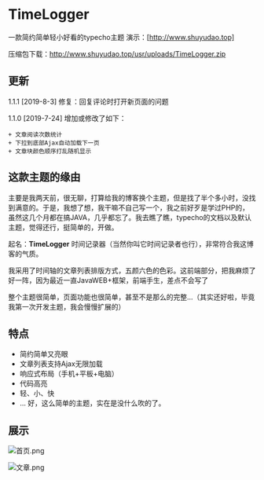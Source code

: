 # TimeLogger
一款简约简单轻小好看的typecho主题
演示：[http://www.shuyudao.top]

压缩包下载：http://www.shuyudao.top/usr/uploads/TimeLogger.zip

## 更新

1.1.1 [2019-8-3]
修复：回复评论时打开新页面的问题

1.1.0 [2019-7-24]
	增加或修改了如下：
	
	+ 文章阅读次数统计
	+ 下拉到底部Ajax自动加载下一页
	+ 文章块颜色顺序打乱随机显示

## 这款主题的缘由
主要是我两天前，很无聊，打算给我的博客换个主题，但是找了半个多小时，没找到满意的。于是，我想了想，我干嘛不自己写一个，我之前好歹是学过PHP的，虽然这几个月都在搞JAVA，几乎都忘了。我去瞧了瞧，typecho的文档以及默认主题，觉得还行，挺简单的，开做。

起名：**TimeLogger** 时间记录器（当然你叫它时间记录者也行），非常符合我这博客的气质。

我采用了时间轴的文章列表排版方式，五颜六色的色彩。这前端部分，把我麻烦了好一阵，因为最近一直JavaWEB+框架，前端手生，差点不会写了

整个主题很简单，页面功能也很简单，甚至不是那么的完整...（其实还好啦，毕竟我第一次开发主题，我会慢慢扩展的）

## 特点

 - 简约简单又亮眼
 - 文章列表支持Ajax无限加载
 - 响应式布局（手机+平板+电脑）
 - 代码高亮
 - 轻、小、快
 - ...
好，这么简单的主题，实在是没什么吹的了。

## 展示
![首页.png](https://i.loli.net/2019/07/15/5d2c939e2056e98747.png)

![文章.png](https://i.loli.net/2019/07/15/5d2c93d1bb6d228546.png)
